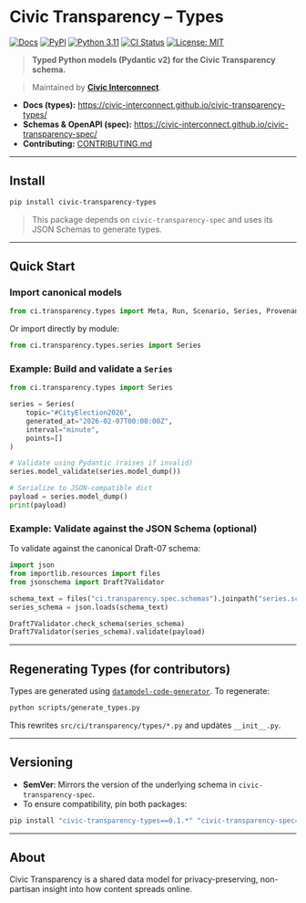 # Civic Transparency – Types

[![Docs](https://img.shields.io/badge/docs-mkdocs--material-blue)](https://civic-interconnect.github.io/civic-transparency-types/)
[![PyPI](https://img.shields.io/pypi/v/civic-transparency-types.svg)](https://pypi.org/project/civic-transparency-types/)
[![Python 3.11](https://img.shields.io/badge/python-3.11-blue?logo=python)](#)
[![CI Status](https://github.com/civic-interconnect/civic-transparency-types/actions/workflows/ci.yml/badge.svg)](https://github.com/civic-interconnect/civic-transparency-types/actions/workflows/ci.yml)
[![License: MIT](https://img.shields.io/badge/License-MIT-yellow.svg)](./LICENSE)

> **Typed Python models (Pydantic v2) for the Civic Transparency schema.**

> Maintained by [**Civic Interconnect**](https://github.com/civic-interconnect).

- **Docs (types):** https://civic-interconnect.github.io/civic-transparency-types/
- **Schemas & OpenAPI (spec):** https://civic-interconnect.github.io/civic-transparency-spec/
- **Contributing:** [CONTRIBUTING.md](./CONTRIBUTING.md)

---

## Install

```bash
pip install civic-transparency-types
```

> This package depends on `civic-transparency-spec` and uses its JSON Schemas to generate types.

---

## Quick Start

### Import canonical models

```python
from ci.transparency.types import Meta, Run, Scenario, Series, ProvenanceTag
```

Or import directly by module:

```python
from ci.transparency.types.series import Series
```

### Example: Build and validate a `Series`

```python
from ci.transparency.types import Series

series = Series(
    topic="#CityElection2026",
    generated_at="2026-02-07T00:00:00Z",
    interval="minute",
    points=[]
)

# Validate using Pydantic (raises if invalid)
series.model_validate(series.model_dump())

# Serialize to JSON-compatible dict
payload = series.model_dump()
print(payload)
```

### Example: Validate against the JSON Schema (optional)

To validate against the canonical Draft-07 schema:

```python
import json
from importlib.resources import files
from jsonschema import Draft7Validator

schema_text = files("ci.transparency.spec.schemas").joinpath("series.schema.json").read_text("utf-8")
series_schema = json.loads(schema_text)

Draft7Validator.check_schema(series_schema)
Draft7Validator(series_schema).validate(payload)
```

---

## Regenerating Types (for contributors)

Types are generated using [`datamodel-code-generator`](https://github.com/koxudaxi/datamodel-code-generator). To regenerate:

```bash
python scripts/generate_types.py
```

This rewrites `src/ci/transparency/types/*.py` and updates `__init__.py`.

---

## Versioning

- **SemVer**: Mirrors the version of the underlying schema in `civic-transparency-spec`.
- To ensure compatibility, pin both packages:

```bash
pip install "civic-transparency-types==0.1.*" "civic-transparency-spec==0.1.*"
```

---

## About

Civic Transparency is a shared data model for privacy-preserving, non-partisan insight into how content spreads online.
